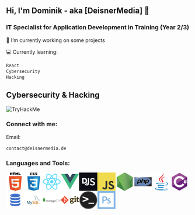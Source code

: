 ## Hi, I'm Dominik - aka [DeisnerMedia] 👋

### IT Specialist for Application Development in Training (Year 2/3)

🔭 I’m currently working on some projects

💻 Currently learning:
    
    React
    Cybersecurity
    Hacking
    
 ## Cybersecurity & Hacking
 <img src="https://tryhackme-badges.s3.amazonaws.com/GruenHub.png" alt="TryHackMe" />

### Connect with me:

Email: 

    contact@deisnermedia.de

### Languages and Tools:

<img align="left" alt="HTML5" width="50px" src="https://raw.githubusercontent.com/github/explore/80688e429a7d4ef2fca1e82350fe8e3517d3494d/topics/html/html.png" />
<img align="left" alt="CSS3" width="50px" src="https://raw.githubusercontent.com/github/explore/80688e429a7d4ef2fca1e82350fe8e3517d3494d/topics/css/css.png" />
<img align="left" alt="React" width="50px" src="https://raw.githubusercontent.com/devicons/devicon/1119b9f84c0290e0f0b38982099a2bd027a48bf1/icons/react/react-original.svg" />
<img align="left" alt="VueJS" width="50px" src="https://raw.githubusercontent.com/devicons/devicon/2ae2a900d2f041da66e950e4d48052658d850630/icons/vuejs/vuejs-original.svg" />
<img align="left" alt="DisordJS" width="50px" src="https://raw.githubusercontent.com/devicons/devicon/1119b9f84c0290e0f0b38982099a2bd027a48bf1/icons/discordjs/discordjs-original.svg" />
<img align="left" alt="JavaScript" width="50px" src="https://raw.githubusercontent.com/github/explore/80688e429a7d4ef2fca1e82350fe8e3517d3494d/topics/javascript/javascript.png" />
<img align="left" alt="Node.js" width="50px" src="https://raw.githubusercontent.com/github/explore/80688e429a7d4ef2fca1e82350fe8e3517d3494d/topics/nodejs/nodejs.png" />
<img align="left" alt="PHP" width="50px" src="https://raw.githubusercontent.com/devicons/devicon/2ae2a900d2f041da66e950e4d48052658d850630/icons/php/php-original.svg"/>
<img align="left" alt="Java" width="50px" src="https://raw.githubusercontent.com/devicons/devicon/2ae2a900d2f041da66e950e4d48052658d850630/icons/java/java-original.svg"/>
<img align="left" alt="CS" width="50px" src="https://raw.githubusercontent.com/devicons/devicon/master/icons/csharp/csharp-original.svg"/>
<img align="left" alt="SQL" width="50px" src="https://raw.githubusercontent.com/github/explore/80688e429a7d4ef2fca1e82350fe8e3517d3494d/topics/sql/sql.png" />
<img align="left" alt="MySQL" width="50px" src="https://raw.githubusercontent.com/github/explore/80688e429a7d4ef2fca1e82350fe8e3517d3494d/topics/mysql/mysql.png" />
<img align="left" alt="MongoDB" width="50px" src="https://raw.githubusercontent.com/github/explore/80688e429a7d4ef2fca1e82350fe8e3517d3494d/topics/mongodb/mongodb.png" />
<img align="left" alt="Git" width="50px" src="https://raw.githubusercontent.com/github/explore/80688e429a7d4ef2fca1e82350fe8e3517d3494d/topics/git/git.png" />
<img align="left" alt="Terminal" width="50px" src="https://raw.githubusercontent.com/github/explore/80688e429a7d4ef2fca1e82350fe8e3517d3494d/topics/terminal/terminal.png" />
<img align="left" alt="PS" width="50px" src="https://raw.githubusercontent.com/devicons/devicon/2ae2a900d2f041da66e950e4d48052658d850630/icons/photoshop/photoshop-line.svg" />
